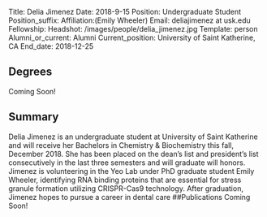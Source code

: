 Title: Delia Jimenez
Date: 2018-9-15
Position: Undergraduate Student
Position_suffix: 
Affiliation:(Emily Wheeler)
Email: deliajimenez at usk.edu
Fellowship: 
Headshot: /images/people/delia_jimenez.jpg
Template: person
Alumni_or_current: Alumni
Current_position: University of Saint Katherine, CA
End_date: 2018-12-25
<!-- Status: draft -->

## Degrees
Coming Soon!
## Summary
Delia Jimenez is an undergraduate student at University of Saint Katherine and will receive her Bachelors in Chemistry & Biochemistry this fall, December 2018. She has been placed on the dean’s list and president’s list consecutively in the last three semesters and will graduate will honors. Jimenez is volunteering in the Yeo Lab under PhD graduate student Emily Wheeler, identifying RNA binding proteins that are essential for stress granule formation utilizing CRISPR-Cas9 technology. After graduation, Jimenez hopes to pursue a career in dental care
##Publications
Coming Soon!
